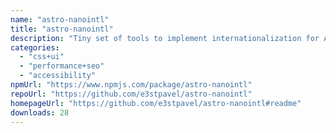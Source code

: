 ```yaml
---
name: "astro-nanointl"
title: "astro-nanointl"
description: "Tiny set of tools to implement internationalization for Astro"
categories:
  - "css+ui"
  - "performance+seo"
  - "accessibility"
npmUrl: "https://www.npmjs.com/package/astro-nanointl"
repoUrl: "https://github.com/e3stpavel/astro-nanointl"
homepageUrl: "https://github.com/e3stpavel/astro-nanointl#readme"
downloads: 28
---
```


